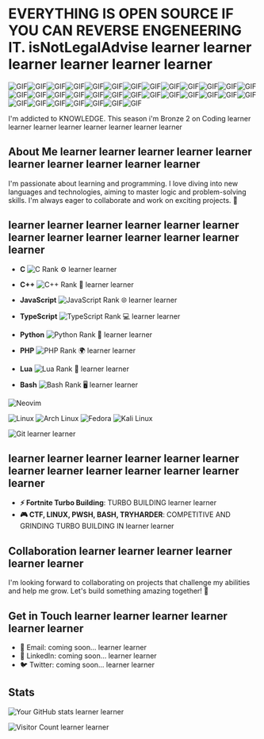 # EVERYTHING IS OPEN SOURCE IF YOU CAN REVERSE ENGENEERING IT. isNotLegalAdvise learner learner learner learner learner learner

![GIF](https://media.tenor.com/dutdoOw7PjsAAAAj/happy-cat.gif)![GIF](https://media.tenor.com/dutdoOw7PjsAAAAj/happy-cat.gif)![GIF](https://media.tenor.com/dutdoOw7PjsAAAAj/happy-cat.gif)![GIF](https://media.tenor.com/dutdoOw7PjsAAAAj/happy-cat.gif)![GIF](https://media.tenor.com/dutdoOw7PjsAAAAj/happy-cat.gif)![GIF](https://media.tenor.com/dutdoOw7PjsAAAAj/happy-cat.gif)![GIF](https://media.tenor.com/dutdoOw7PjsAAAAj/happy-cat.gif)![GIF](https://media.tenor.com/dutdoOw7PjsAAAAj/happy-cat.gif)![GIF](https://media.tenor.com/dutdoOw7PjsAAAAj/happy-cat.gif)![GIF](https://media.tenor.com/dutdoOw7PjsAAAAj/happy-cat.gif)![GIF](https://media.tenor.com/dutdoOw7PjsAAAAj/happy-cat.gif)![GIF](https://media.tenor.com/dutdoOw7PjsAAAAj/happy-cat.gif)![GIF](https://media.tenor.com/dutdoOw7PjsAAAAj/happy-cat.gif)![GIF](https://media.tenor.com/dutdoOw7PjsAAAAj/happy-cat.gif)![GIF](https://media.tenor.com/dutdoOw7PjsAAAAj/happy-cat.gif)![GIF](https://media.tenor.com/dutdoOw7PjsAAAAj/happy-cat.gif)![GIF](https://media.tenor.com/dutdoOw7PjsAAAAj/happy-cat.gif)![GIF](https://media.tenor.com/dutdoOw7PjsAAAAj/happy-cat.gif)![GIF](https://media.tenor.com/dutdoOw7PjsAAAAj/happy-cat.gif)![GIF](https://media.tenor.com/dutdoOw7PjsAAAAj/happy-cat.gif)![GIF](https://media.tenor.com/dutdoOw7PjsAAAAj/happy-cat.gif)![GIF](https://media.tenor.com/dutdoOw7PjsAAAAj/happy-cat.gif)![GIF](https://media.tenor.com/dutdoOw7PjsAAAAj/happy-cat.gif)![GIF](https://media.tenor.com/dutdoOw7PjsAAAAj/happy-cat.gif)![GIF](https://media.tenor.com/dutdoOw7PjsAAAAj/happy-cat.gif)![GIF](https://media.tenor.com/dutdoOw7PjsAAAAj/happy-cat.gif)![GIF](https://media.tenor.com/dutdoOw7PjsAAAAj/happy-cat.gif)![GIF](https://media.tenor.com/dutdoOw7PjsAAAAj/happy-cat.gif)![GIF](https://media.tenor.com/dutdoOw7PjsAAAAj/happy-cat.gif)![GIF](https://media.tenor.com/dutdoOw7PjsAAAAj/happy-cat.gif)![GIF](https://media.tenor.com/dutdoOw7PjsAAAAj/happy-cat.gif)![GIF](https://media.tenor.com/dutdoOw7PjsAAAAj/happy-cat.gif)![GIF](https://media.tenor.com/dutdoOw7PjsAAAAj/happy-cat.gif)

I'm addicted to KNOWLEDGE. This season i'm Bronze 2 on Coding learner learner learner learner learner learner learner learner

## About Me learner learner learner learner learner learner learner learner learner learner

I'm passionate about learning and programming. I love diving into new languages and technologies, aiming to master logic and problem-solving skills. I'm always eager to collaborate and work on exciting projects. 🚀

## learner learner learner learner learner learner learner learner learner learner learner learner learner

- **C** ![C Rank](https://img.shields.io/badge/Rank-Gold-yellow) ⚙️ learner learner
- **C++** ![C++ Rank](https://img.shields.io/badge/Rank-Iron-gray) 🔧 learner learner
- **JavaScript** ![JavaScript Rank](https://img.shields.io/badge/Rank-Silver-lightgray) 🌐 learner learner
- **TypeScript** ![TypeScript Rank](https://img.shields.io/badge/Rank-Silver-lightgray) 💻 learner learner
- **Python** ![Python Rank](https://img.shields.io/badge/Rank-Silver-lightgray) 🐍 learner learner
- **PHP** ![PHP Rank](https://img.shields.io/badge/Rank-Iron-gray) 🌍 learner learner

- **Lua** ![Lua Rank](https://img.shields.io/badge/Rank-Bronze-orange) 🌙 learner learner

- **Bash** ![Bash Rank](https://img.shields.io/badge/Rank-Bronze-orange) 🖥️ learner learner



![Neovim](https://icons.iconarchive.com/icons/papirus-team/papirus-apps/512/nvim-icon.png)


![Linux](https://img.shields.io/badge/Linux-FCC624?style=for-the-badge&logo=linux&logoColor=black)
![Arch Linux](https://img.shields.io/badge/Arch_Linux-1793D1?style=for-the-badge&logo=arch-linux&logoColor=white)
![Fedora](https://img.shields.io/badge/Fedora-294172?style=for-the-badge&logo=fedora&logoColor=white)
![Kali Linux](https://img.shields.io/badge/Kali_Linux-557C94?style=for-the-badge&logo=kalilinux&logoColor=white)

![Git](https://img.shields.io/badge/Git-F05032?style=for-the-badge&logo=git&logoColor=white) learner learner

## learner learner learner learner learner learner learner learner learner learner learner learner learner

- **⚡ Fortnite Turbo Building**: TURBO BUILDING  learner learner
- **🎮 CTF, LINUX, PWSH, BASH, TRYHARDER**: COMPETITIVE AND GRINDING TURBO BUILDING IN  learner learner

## Collaboration learner learner learner learner learner learner

I'm looking forward to collaborating on projects that challenge my abilities and help me grow. Let's build something amazing together! 🤝

## Get in Touch learner learner learner learner learner learner

- 📧 Email: coming soon... learner learner
- 💼 LinkedIn: coming soon... learner learner
- 🐦 Twitter: coming soon... learner learner

## Stats

![Your GitHub stats](https://github-readme-stats.vercel.app/api?username=MindfulLearner&show_icons=true&theme=radical) learner learner

![Visitor Count](https://komarev.com/ghpvc/?username=MindfulLearner&style=flat-square) learner learner
